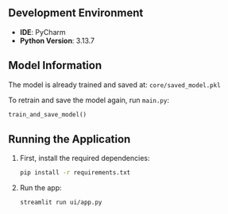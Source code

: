 ## Development Environment

- **IDE**: PyCharm
- **Python Version**: 3.13.7

## Model Information

The model is already trained and saved at: `core/saved_model.pkl`

To retrain and save the model again, run `main.py`:
```python
train_and_save_model()
```

## Running the Application

1. First, install the required dependencies:
   ```bash
   pip install -r requirements.txt
   ```

2. Run the app:
   ```bash
   streamlit run ui/app.py
   ```